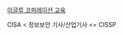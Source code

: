 [이글루 코퍼레이션 교육](https://www.inflearn.com/course/%EC%B9%A8%ED%95%B4%EC%82%AC%EA%B3%A0-%EB%B6%84%EC%84%9D-%EC%9E%85%EB%AC%B8?utm_source=google&utm_medium=pmax&utm_campaign=catalogue_regular_1-ALL-Price-1000&utm_content=responsive_branding_re&utm_term=240207_all&gad_source=5&gclid=EAIaIQobChMIsf3ijfjligMVofFMAh2jQCOeEAEYASABEgJ9D_D_BwE)

CISA < 정보보안 기사/산업기사 <= CISSP
